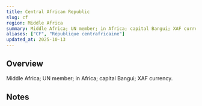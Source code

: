```yaml
---
title: Central African Republic
slug: cf
region: Middle Africa
summary: Middle Africa; UN member; in Africa; capital Bangui; XAF currency.
aliases: ["CF", "République centrafricaine"]
updated_at: 2025-10-13
---
```


## Overview

Middle Africa; UN member; in Africa; capital Bangui; XAF currency.

## Notes

<!-- Add your first note below -->
